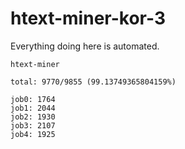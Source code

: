 # htext-miner-kor-3

Everything doing here is automated.

```
htext-miner

total: 9770/9855 (99.13749365804159%)

job0: 1764
job1: 2044
job2: 1930
job3: 2107
job4: 1925
```